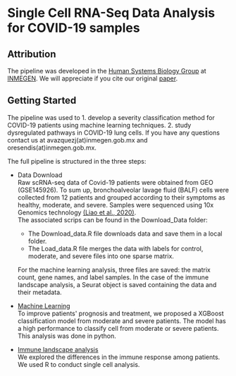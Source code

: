 # Single Cell RNA-Seq Data Analysis for COVID-19 samples

## Attribution
The pipeline was developed in the [Human Systems Biology Group](https://resendislab.github.io/) at [INMEGEN](https://www.inmegen.gob.mx/). We will appreciate if you cite our original [paper](https://www.frontiersin.org/articles/10.3389/fimmu.2021.705646/full).

## Getting Started
The pipeline was used to 1. develop a severity classification method for COVID-19 patients using machine learning techniques. 2. study dysregulated pathways in COVID-19 lung cells. If you have any questions contact us at avazquezj(at)inmegen.gob.mx and oresendis(at)inmegen.gob.mx.

The full pipeline is structured in the three steps:

* Data Download\
Raw scRNA-seq data of Covid-19 patients were obtained from GEO (GSE145926). To sum up, bronchoalveolar lavage fluid (BALF) cells were collected from 12 patients and grouped according to their symptoms as healthy, moderate, and severe. Samples were sequenced using 10x Genomics technology [(Liao et al., 2020)](https://www.nature.com/articles/s41591-020-0901-9).\
The associated scrips can be found in the Download_Data folder:
    - The Download_data.R file downloads data and save them in a local folder.    
    - The Load_data.R file merges the data with labels for control, moderate, and severe files into one sparse matrix.
    
    For the machine learning analysis, three files are saved: the matrix count, gene names, and label samples. In the case of the immune landscape analysis, a Seurat object is saved containing the data and their metadata.

* [Machine Learning](Machine_Learning/)\
To improve patients' prognosis and treatment, we proposed a XGBoost classification model from moderate and severe patients. The model has a high performance to classify cell from moderate or severe patients. This analysis was done in python.


* [Immune landscape analysis](Immune_Landscape/README.md)\
We explored the differences in the immune response among patients. We used R to conduct single cell analysis.
